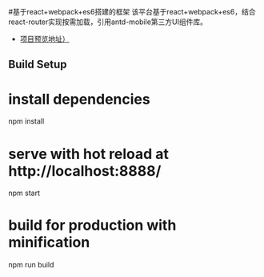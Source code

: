 #基于react+webpack+es6搭建的框架
该平台基于react+webpack+es6，结合react-router实现按需加载，引用antd-mobile第三方UI组件库。
* [项目预览地址）](http://wanrengang.github.io/)

## Build Setup


# install dependencies
npm install

# serve with hot reload at http://localhost:8888/

npm start

# build for production with minification

npm run build